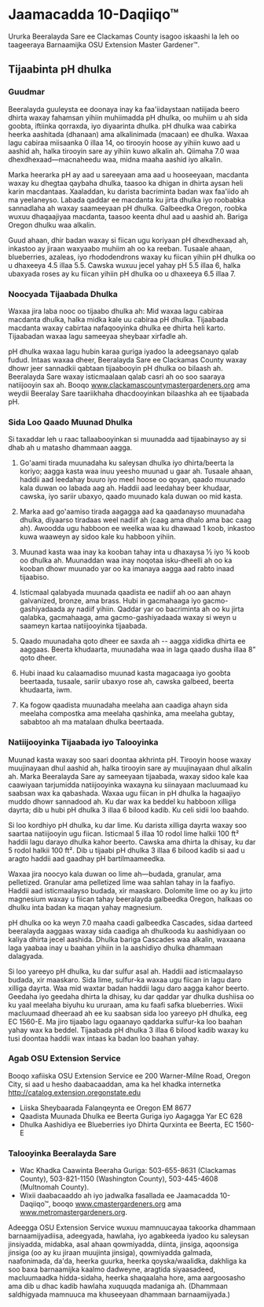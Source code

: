 # Jaamacadda 10-Daqiiqo™

Ururka Beeralayda Sare ee Clackamas County isagoo iskaashi la leh oo taageeraya Barnaamijka OSU Extension Master Gardener™.

## Tijaabinta pH dhulka  

### Guudmar  
Beeralayda guuleysta ee doonaya inay ka faa'iidaystaan natiijada beero dhirta waxay fahamsan yihiin muhiimadda pH dhulka, oo muhiim u ah sida goobta, iftiinka qorraxda, iyo diyaarinta dhulka. pH dhulka waa cabirka heerka aashitada (dhanaan) ama alkalinimada (macaan) ee dhulka. Waxaa lagu cabiraa miisaanka 0 illaa 14, oo tirooyin hoose ay yihiin kuwo aad u aashid ah, halka tirooyin sare ay yihiin kuwo alkalin ah. Qiimaha 7.0 waa dhexdhexaad—macnaheedu waa, midna maaha aashid iyo alkalin.

Marka heerarka pH ay aad u sareeyaan ama aad u hooseeyaan, macdanta waxay ku dhegtaa qaybaha dhulka, taasoo ka dhigan in dhirta aysan heli karin macdantaas. Xaaladdan, ku darista bacriminta badan wax faa'iido ah ma yeelaneyso. Labada qaddar ee macdanta ku jirta dhulka iyo roobabka sannadlaha ah waxay saameeyaan pH dhulka. Galbeedka Oregon, roobka wuxuu dhaqaajiyaa macdanta, taasoo keenta dhul aad u aashid ah. Bariga Oregon dhulku waa alkalin.

Guud ahaan, dhir badan waxay si fiican ugu koriyaan pH dhexdhexaad ah, inkastoo ay jiraan waxyaabo muhiim ah oo ka reeban. Tusaale ahaan, blueberries, azaleas, iyo rhododendrons waxay ku fiican yihiin pH dhulka oo u dhaxeeya 4.5 illaa 5.5. Cawska wuxuu jecel yahay pH 5.5 illaa 6, halka ubaxyada roses ay ku fiican yihiin pH dhulka oo u dhaxeeya 6.5 illaa 7.

### Noocyada Tijaabada Dhulka  
Waxaa jira laba nooc oo tijaabo dhulka ah: Mid waxaa lagu cabiraa macdanta dhulka, halka midka kale uu cabiraa pH dhulka. Tijaabada macdanta waxay cabirtaa nafaqooyinka dhulka ee dhirta heli karto. Tijaabadan waxaa lagu sameeyaa sheybaar xirfadle ah.

pH dhulka waxaa lagu hubin karaa guriga iyadoo la adeegsanayo qalab fudud. Intaas waxaa dheer, Beeralayda Sare ee Clackamas County waxay dhowr jeer sannadkii qabtaan tijaabooyin pH dhulka oo bilaash ah. Beeralayda Sare waxay isticmaalaan qalab casri ah oo soo saaraya natiijooyin sax ah. Booqo www.clackamascountymastergardeners.org ama weydii Beeralay Sare taariikhaha dhacdooyinkan bilaashka ah ee tijaabada pH.

### Sida Loo Qaado Muunad Dhulka  
Si taxaddar leh u raac tallaabooyinkan si muunadda aad tijaabinayso ay si dhab ah u matasho dhammaan aagga.

1. Go'aami tirada muunadaha ku saleysan dhulka iyo dhirta/beerta la koriyo; aagga kasta waa inuu yeesho muunad u gaar ah. Tusaale ahaan, haddii aad leedahay buuro iyo meel hoose oo qoyan, qaado muunado kala duwan oo labada aag ah. Haddii aad leedahay beer khudaar, cawska, iyo sariir ubaxyo, qaado muunado kala duwan oo mid kasta.

2. Marka aad go'aamiso tirada aagagga aad ka qaadanayso muunadaha dhulka, diyaarso tiradaas weel nadiif ah (caag ama dhalo ama bac caag ah). Awoodda ugu habboon ee weelka waa ku dhawaad 1 koob, inkastoo kuwa waaweyn ay sidoo kale ku habboon yihiin.

3. Muunad kasta waa inay ka kooban tahay inta u dhaxaysa ½ iyo ¾ koob oo dhulka ah. Muunaddan waa inay noqotaa isku-dheelli ah oo ka kooban dhowr muunado yar oo ka imanaya aagga aad rabto inaad tijaabiso.

4. Isticmaal qalabyada muunada qaadista ee nadiif ah oo aan ahayn galvanized, bronze, ama brass. Hubi in gacmahaaga iyo gacmo-gashiyadaada ay nadiif yihiin. Qaddar yar oo bacriminta ah oo ku jirta qalabka, gacmahaaga, ama gacmo-gashiyadaada waxay si weyn u saameyn kartaa natiijooyinka tijaabada.

5. Qaado muunadaha qoto dheer ee saxda ah -- aagga xididka dhirta ee aaggaas. Beerta khudaarta, muunadaha waa in laga qaado dusha illaa 8” qoto dheer.

6. Hubi inaad ku calaamadiso muunad kasta magacaaga iyo goobta beertaada, tusaale, sariir ubaxyo rose ah, cawska galbeed, beerta khudaarta, iwm.

7. Ka fogow qaadista muunadaha meelaha aan caadiga ahayn sida meelaha compostka ama meelaha qashinka, ama meelaha gubtay, sababtoo ah ma matalaan dhulka beertaada.

### Natiijooyinka Tijaabada iyo Talooyinka  
Muunad kasta waxay soo saari doontaa akhrinta pH. Tirooyin hoose waxay muujinayaan dhul aashid ah, halka tirooyin sare ay muujinayaan dhul alkalin ah. Marka Beeralayda Sare ay sameeyaan tijaabada, waxay sidoo kale kaa caawiyaan tarjumidda natiijooyinka waxayna ku siinayaan macluumaad ku saabsan wax ka qabashada. Waxaa ugu fiican in pH dhulka la hagaajiyo muddo dhowr sannadood ah. Ku dar wax ka beddel ku habboon xilliga dayrta; dib u hubi pH dhulka 3 illaa 6 bilood kadib. Ku celi sidii loo baahdo.

Si loo kordhiyo pH dhulka, ku dar lime. Ku darista xilliga dayrta waxay soo saartaa natiijooyin ugu fiican. Isticmaal 5 illaa 10 rodol lime halkii 100 ft² haddii lagu darayo dhulka kahor beerto. Cawska ama dhirta la dhisay, ku dar 5 rodol halkii 100 ft². Dib u tijaabi pH dhulka 3 illaa 6 bilood kadib si aad u aragto haddii aad gaadhay pH bartilmaameedka.

Waxaa jira noocyo kala duwan oo lime ah—budada, granular, ama pelletized. Granular ama pelletized lime waa sahlan tahay in la faafiyo. Haddii aad isticmaalayso budada, xir maaskaro. Dolomite lime oo ay ku jirto magnesium waxay u fiican tahay beeralayda galbeedka Oregon, halkaas oo dhulku inta badan ka maqan yahay magnesium.

pH dhulka oo ka weyn 7.0 maaha caadi galbeedka Cascades, sidaa darteed beeralayda aaggaas waxay sida caadiga ah dhulkooda ku aashidiyaan oo kaliya dhirta jecel aashida. Dhulka bariga Cascades waa alkalin, waxaana laga yaabaa inay u baahan yihiin in la aashidiyo dhulka dhammaan dalagyada.

Si loo yareeyo pH dhulka, ku dar sulfur asal ah. Haddii aad isticmaalayso budada, xir maaskaro. Sida lime, sulfur-ka waxaa ugu fiican in lagu daro xilliga dayrta. Waa mid waxtar badan haddii lagu daro aagga kahor beerto. Geedaha iyo geedaha dhirta la dhisay, ku dar qaddar yar dhulka dushiisa oo ku yaal meelaha biyuhu ku ururaan, ama ku faafi safka blueberries. Wixii macluumaad dheeraad ah ee ku saabsan sida loo yareeyo pH dhulka, eeg EC 1560-E. Ma jiro tijaabo lagu ogaanayo qaddarka sulfur-ka loo baahan yahay wax ka beddel. Tijaabada pH dhulka 3 illaa 6 bilood kadib waxay ku tusi doontaa haddii wax intaas ka badan loo baahan yahay.

### Agab OSU Extension Service  
Booqo xafiiska OSU Extension Service ee 200 Warner-Milne Road, Oregon City, si aad u hesho daabacaaddan, ama ka hel khadka internetka http://catalog.extension.oregonstate.edu  
- Liiska Sheybaarada Falanqeynta ee Oregon EM 8677  
- Qaadista Muunada Dhulka ee Beerta Guriga iyo Aagagga Yar EC 628  
- Dhulka Aashidiya ee Blueberries iyo Dhirta Qurxinta ee Beerta, EC 1560-E  

### Talooyinka Beeralayda Sare  
- Wac Khadka Caawinta Beeraha Guriga: 503-655-8631 (Clackamas County), 503-821-1150 (Washington County), 503-445-4608 (Multnomah County).  
- Wixii daabacaaddo ah iyo jadwalka fasallada ee Jaamacadda 10-Daqiiqo™, booqo www.cmastergardeners.org ama www.metromastergardeners.org.  

Adeegga OSU Extension Service wuxuu mamnuucayaa takoorka dhammaan barnaamijyadiisa, adeegyada, hawlaha, iyo agabkeeda iyadoo ku saleysan jinsiyadda, midabka, asal ahaan qowmiyadda, diinta, jinsiga, aqoonsiga jinsiga (oo ay ku jiraan muujinta jinsiga), qowmiyadda galmada, naafonimada, da'da, heerka guurka, heerka qoyska/waalidka, dakhliga ka soo baxa barnaamijka kaalmo dadweyne, aragtida siyaasadeed, macluumaadka hidda-sidaha, heerka shaqaalaha hore, ama aargoosasho ama dib u dhac kadib hawlaha xuquuqda madaniga ah. (Dhammaan saldhigyada mamnuuca ma khuseeyaan dhammaan barnaamijyada.)